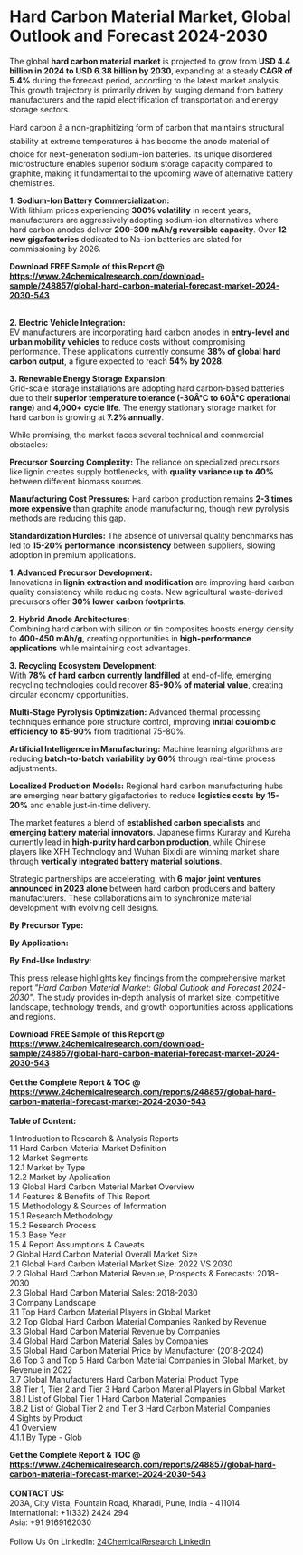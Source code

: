<h1>Hard Carbon Material Market, Global Outlook and Forecast 2024-2030</h1><p>The global <strong>hard carbon material market</strong> is projected to grow from <strong>USD 4.4 billion in 2024 to USD 6.38 billion by 2030</strong>, expanding at a steady <strong>CAGR of 5.4%</strong> during the forecast period, according to the latest market analysis. This growth trajectory is primarily driven by surging demand from battery manufacturers and the rapid electrification of transportation and energy storage sectors.</p><p>Hard carbon â a non-graphitizing form of carbon that maintains structural stability at extreme temperatures â has become the anode material of choice for next-generation sodium-ion batteries. Its unique disordered microstructure enables superior sodium storage capacity compared to graphite, making it fundamental to the upcoming wave of alternative battery chemistries.</p><p><strong>1. Sodium-Ion Battery Commercialization:</strong><br>
With lithium prices experiencing <strong>300% volatility</strong> in recent years, manufacturers are aggressively adopting sodium-ion alternatives where hard carbon anodes deliver <strong>200-300 mAh/g reversible capacity</strong>. Over <strong>12 new gigafactories</strong> dedicated to Na-ion batteries are slated for commissioning by 2026.</p><div><b>Download FREE Sample of this Report @ 
            <a href="https://www.24chemicalresearch.com/download-sample/248857/global-hard-carbon-material-forecast-market-2024-2030-543">
            https://www.24chemicalresearch.com/download-sample/248857/global-hard-carbon-material-forecast-market-2024-2030-543</a></b></div><br><p><strong>2. Electric Vehicle Integration:</strong><br>
EV manufacturers are incorporating hard carbon anodes in <strong>entry-level and urban mobility vehicles</strong> to reduce costs without compromising performance. These applications currently consume <strong>38% of global hard carbon output</strong>, a figure expected to reach <strong>54% by 2028</strong>.</p><p><strong>3. Renewable Energy Storage Expansion:</strong><br>
Grid-scale storage installations are adopting hard carbon-based batteries due to their <strong>superior temperature tolerance (-30Â°C to 60Â°C operational range)</strong> and <strong>4,000+ cycle life</strong>. The energy stationary storage market for hard carbon is growing at <strong>7.2% annually</strong>.</p><p>While promising, the market faces several technical and commercial obstacles:</p><p><strong>Precursor Sourcing Complexity:</strong> The reliance on specialized precursors like lignin creates supply bottlenecks, with <strong>quality variance up to 40%</strong> between different biomass sources.</p><p><strong>Manufacturing Cost Pressures:</strong> Hard carbon production remains <strong>2-3 times more expensive</strong> than graphite anode manufacturing, though new pyrolysis methods are reducing this gap.</p><p><strong>Standardization Hurdles:</strong> The absence of universal quality benchmarks has led to <strong>15-20% performance inconsistency</strong> between suppliers, slowing adoption in premium applications.</p><p><strong>1. Advanced Precursor Development:</strong><br>
Innovations in <strong>lignin extraction and modification</strong> are improving hard carbon quality consistency while reducing costs. New agricultural waste-derived precursors offer <strong>30% lower carbon footprints</strong>.</p><p><strong>2. Hybrid Anode Architectures:</strong><br>
Combining hard carbon with silicon or tin composites boosts energy density to <strong>400-450 mAh/g</strong>, creating opportunities in <strong>high-performance applications</strong> while maintaining cost advantages.</p><p><strong>3. Recycling Ecosystem Development:</strong><br>
With <strong>78% of hard carbon currently landfilled</strong> at end-of-life, emerging recycling technologies could recover <strong>85-90% of material value</strong>, creating circular economy opportunities.</p><p><strong>Multi-Stage Pyrolysis Optimization:</strong> Advanced thermal processing techniques enhance pore structure control, improving <strong>initial coulombic efficiency to 85-90%</strong> from traditional 75-80%.</p><p><strong>Artificial Intelligence in Manufacturing:</strong> Machine learning algorithms are reducing <strong>batch-to-batch variability by 60%</strong> through real-time process adjustments.</p><p><strong>Localized Production Models:</strong> Regional hard carbon manufacturing hubs are emerging near battery gigafactories to reduce <strong>logistics costs by 15-20%</strong> and enable just-in-time delivery.</p><p>The market features a blend of <strong>established carbon specialists</strong> and <strong>emerging battery material innovators</strong>. Japanese firms Kuraray and Kureha currently lead in <strong>high-purity hard carbon production</strong>, while Chinese players like XFH Technology and Wuhan Bixidi are winning market share through <strong>vertically integrated battery material solutions</strong>.</p><p>Strategic partnerships are accelerating, with <strong>6 major joint ventures announced in 2023 alone</strong> between hard carbon producers and battery manufacturers. These collaborations aim to synchronize material development with evolving cell designs.</p><p><strong>By Precursor Type:</strong></p><p><strong>By Application:</strong></p><p><strong>By End-Use Industry:</strong></p><p>This press release highlights key findings from the comprehensive market report <em>"Hard Carbon Material Market: Global Outlook and Forecast 2024-2030"</em>. The study provides in-depth analysis of market size, competitive landscape, technology trends, and growth opportunities across applications and regions.</p><div><b>Download FREE Sample of this Report @ 
            <a href="https://www.24chemicalresearch.com/download-sample/248857/global-hard-carbon-material-forecast-market-2024-2030-543">
            https://www.24chemicalresearch.com/download-sample/248857/global-hard-carbon-material-forecast-market-2024-2030-543</a></b></div><br><div><b>Get the Complete Report & TOC @ 
            <a href="https://www.24chemicalresearch.com/reports/248857/global-hard-carbon-material-forecast-market-2024-2030-543">
            https://www.24chemicalresearch.com/reports/248857/global-hard-carbon-material-forecast-market-2024-2030-543</a></b></div><br>
            <b>Table of Content:</b><p>1 Introduction to Research & Analysis Reports<br />
    1.1 Hard Carbon Material Market Definition<br />
    1.2 Market Segments<br />
        1.2.1 Market by Type<br />
        1.2.2 Market by Application<br />
    1.3 Global Hard Carbon Material Market Overview<br />
    1.4 Features & Benefits of This Report<br />
    1.5 Methodology & Sources of Information<br />
        1.5.1 Research Methodology<br />
        1.5.2 Research Process<br />
        1.5.3 Base Year<br />
        1.5.4 Report Assumptions & Caveats<br />
2 Global Hard Carbon Material Overall Market Size<br />
    2.1 Global Hard Carbon Material Market Size: 2022 VS 2030<br />
    2.2 Global Hard Carbon Material Revenue, Prospects & Forecasts: 2018-2030<br />
    2.3 Global Hard Carbon Material Sales: 2018-2030<br />
3 Company Landscape<br />
    3.1 Top Hard Carbon Material Players in Global Market<br />
    3.2 Top Global Hard Carbon Material Companies Ranked by Revenue<br />
    3.3 Global Hard Carbon Material Revenue by Companies<br />
    3.4 Global Hard Carbon Material Sales by Companies<br />
    3.5 Global Hard Carbon Material Price by Manufacturer (2018-2024)<br />
    3.6 Top 3 and Top 5 Hard Carbon Material Companies in Global Market, by Revenue in 2022<br />
    3.7 Global Manufacturers Hard Carbon Material Product Type<br />
    3.8 Tier 1, Tier 2 and Tier 3 Hard Carbon Material Players in Global Market<br />
        3.8.1 List of Global Tier 1 Hard Carbon Material Companies<br />
        3.8.2 List of Global Tier 2 and Tier 3 Hard Carbon Material Companies<br />
4 Sights by Product<br />
    4.1 Overview<br />
        4.1.1 By Type - Glob</p><div><b>Get the Complete Report & TOC @ 
            <a href="https://www.24chemicalresearch.com/reports/248857/global-hard-carbon-material-forecast-market-2024-2030-543">
            https://www.24chemicalresearch.com/reports/248857/global-hard-carbon-material-forecast-market-2024-2030-543</a></b></div><br><b>CONTACT US:</b><br>
            203A, City Vista, Fountain Road, Kharadi, Pune, India - 411014<br>
            International: +1(332) 2424 294<br>
            Asia: +91 9169162030 <br><br>
            Follow Us On LinkedIn: <a href="https://www.linkedin.com/company/24chemicalresearch/">24ChemicalResearch LinkedIn</a>
